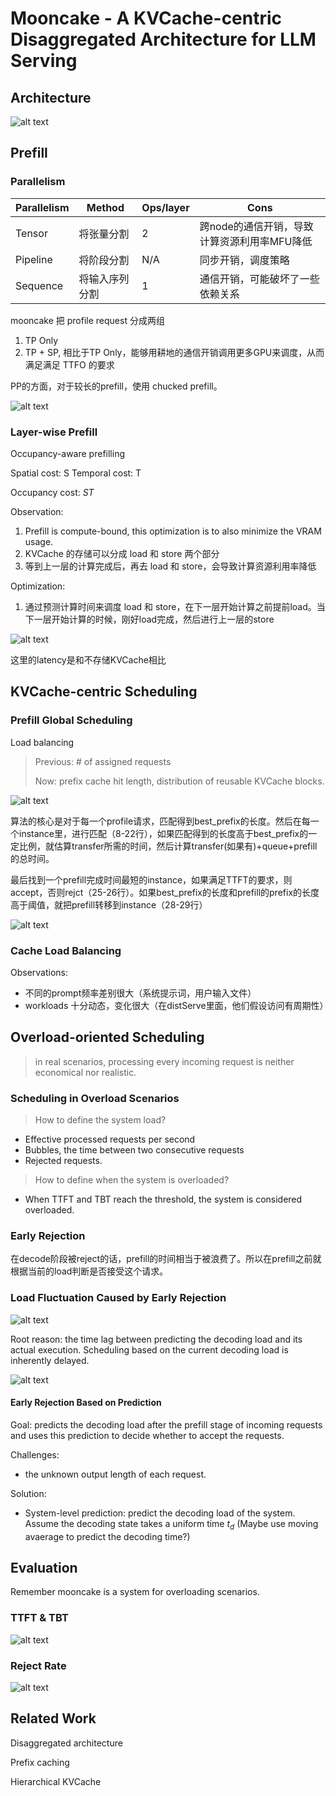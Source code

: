 # Mooncake - A KVCache-centric Disaggregated Architecture for LLM Serving

## Architecture

![alt text](png/mooncake/architecture.png)

## Prefill

### Parallelism

| Parallelism | Method | Ops/layer | Cons
| --- | --- | --- | --- |
| Tensor | 将张量分割 | 2 | 跨node的通信开销，导致计算资源利用率MFU降低
| Pipeline | 将阶段分割 | N/A | 同步开销，调度策略
| Sequence | 将输入序列分割 | 1 | 通信开销，可能破坏了一些依赖关系

mooncake 把 profile request 分成两组

1. TP Only
2. TP + SP, 相比于TP Only，能够用耕地的通信开销调用更多GPU来调度，从而满足满足 TTFO 的要求

PP的方面，对于较长的prefill，使用 chucked prefill。

![alt text](png/mooncake/image.png)

### Layer-wise Prefill

Occupancy-aware prefilling

Spatial cost: S
Temporal cost: T

Occupancy cost: $ST$

Observation:
1. Prefill is compute-bound, this optimization is to also minimize the VRAM usage.
2. KVCache 的存储可以分成 load 和 store 两个部分
3. 等到上一层的计算完成后，再去 load 和 store，会导致计算资源利用率降低

Optimization:
1. 通过预测计算时间来调度 load 和 store，在下一层开始计算之前提前load。当下一层开始计算的时候，刚好load完成，然后进行上一层的store

![alt text](png/mooncake/image-1.png)

这里的latency是和不存储KVCache相比

## KVCache-centric Scheduling

### Prefill Global Scheduling

Load balancing

> Previous: # of assigned requests
>
> Now: prefix cache hit length, distribution of reusable KVCache blocks.

![alt text](png/mooncake/image-2.png)

算法的核心是对于每一个profile请求，匹配得到best_prefix的长度。然后在每一个instance里，进行匹配（8-22行），如果匹配得到的长度高于best_prefix的一定比例，就估算transfer所需的时间，然后计算transfer(如果有)+queue+prefill的总时间。

最后找到一个prefill完成时间最短的instance，如果满足TTFT的要求，则accept，否则rejct（25-26行）。如果best_prefix的长度和prefill的prefix的长度高于阈值，就把prefill转移到instance（28-29行）

![alt text](png/mooncake/image-3.png)

### Cache Load Balancing

Observations:
- 不同的prompt频率差别很大（系统提示词，用户输入文件）
- workloads 十分动态，变化很大（在distServe里面，他们假设访问有周期性）

## Overload-oriented Scheduling

> in real scenarios, processing every incoming request is neither economical nor realistic. 

### Scheduling in Overload Scenarios

> How to define the system load?

- Effective processed requests per second
- Bubbles, the time between two consecutive requests
- Rejected requests.

> How to define when the system is overloaded?

* When TTFT and TBT reach the threshold, the system is considered overloaded.

### Early Rejection

在decode阶段被reject的话，prefill的时间相当于被浪费了。所以在prefill之前就根据当前的load判断是否接受这个请求。

### Load Fluctuation Caused by Early Rejection

![alt text](png/mooncake/image-4.png)

Root reason: the time lag between predicting the decoding load and its actual execution. Scheduling based on the current decoding load is inherently delayed.

![alt text](png/mooncake/image-5.png)

#### Early Rejection Based on Prediction

Goal: predicts the decoding load after the prefill stage of incoming requests and uses this prediction to decide whether to accept the requests.

Challenges:
- the unknown output length of each request.

Solution:
- System-level prediction: predict the decoding load of the system. Assume the decoding state takes a uniform time $t_d$ (Maybe use moving avaerage to predict the decoding time?)

## Evaluation

Remember mooncake is a system for overloading scenarios.

### TTFT & TBT

![alt text](png/mooncake/image-6.png)

### Reject Rate

![alt text](png/mooncake/image-7.png)

## Related Work

Disaggregated architecture

Prefix caching

Hierarchical KVCache